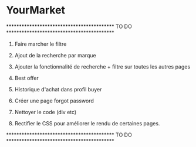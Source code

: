 # YourMarket
****************************************** TO DO ******************************************
1) Faire marcher le filtre
2) Ajout de la recherche par marque
3) Ajouter la fonctionnalité de recherche + filtre sur toutes les autres pages
6) Best offer
7) Historique d'achat dans profil buyer
2) Créer une page forgot password

3) Nettoyer le code (div etc)
7) Rectifier le CSS pour améliorer le rendu de certaines pages.

****************************************** TO DO ******************************************

